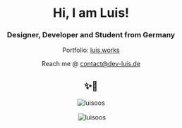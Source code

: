 <h1 align="center"> Hi, I am Luis! </h1>
<h3 align="center"> Designer, Developer and Student from Germany </h3>

<p align="center"> Portfolio: <a href="http://luis.works">luis.works</a> </p>

<p align="center"> Reach me @ <a href="mailto:contact@luis.works">contact@dev-luis.de</a> </p>

<h2 align="center"> ✨🌈 </h2>

<p align="center"> <img align="center" src="https://github-readme-stats.vercel.app/api/top-langs/?username=luisoos&theme=radical&layout=compact" alt="luisoos"/> </p>


<p align="center"> &nbsp;<img align="center" src="https://github-readme-stats.vercel.app/api?username=luisoos&show_icons=true&theme=radical&locale=en" alt="luisoos"/> </p>
